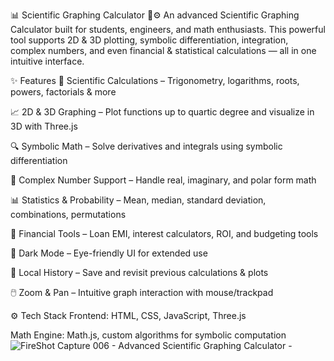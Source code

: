 📊 Scientific Graphing Calculator 🔬⚙️
An advanced Scientific Graphing Calculator built for students, engineers, and math enthusiasts. This powerful tool supports 2D & 3D plotting, symbolic differentiation, integration, complex numbers, and even financial & statistical calculations — all in one intuitive interface.

✨ Features
🧮 Scientific Calculations – Trigonometry, logarithms, roots, powers, factorials & more

📈 2D & 3D Graphing – Plot functions up to quartic degree and visualize in 3D with Three.js

🔍 Symbolic Math – Solve derivatives and integrals using symbolic differentiation

🔢 Complex Number Support – Handle real, imaginary, and polar form math

📊 Statistics & Probability – Mean, median, standard deviation, combinations, permutations

💸 Financial Tools – Loan EMI, interest calculators, ROI, and budgeting tools

🌙 Dark Mode – Eye-friendly UI for extended use

📂 Local History – Save and revisit previous calculations & plots

🖱️ Zoom & Pan – Intuitive graph interaction with mouse/trackpad

⚙️ Tech Stack
Frontend: HTML, CSS, JavaScript, Three.js

Math Engine: Math.js, custom algorithms for symbolic computation
![FireShot Capture 006 - Advanced Scientific Graphing Calculator - ](https://github.com/user-attachments/assets/c5405ee4-142c-4bd4-884a-3e6886c08c45)


